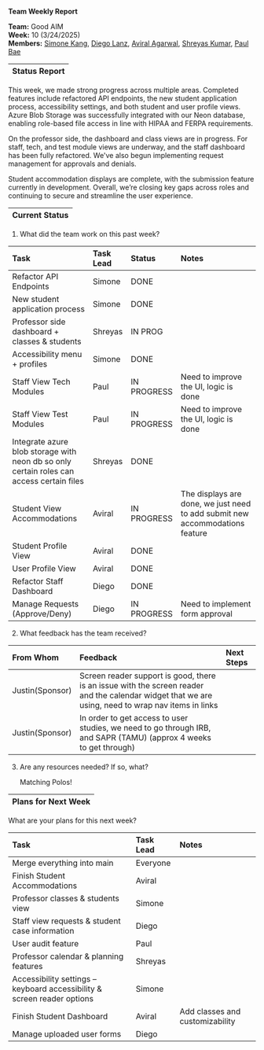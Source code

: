 **Team Weekly Report**

**Team:** Good AIM  
**Week:** 10 (3/24/2025)  
**Members:** [Simone Kang](mailto:sk21007@tamu.edu), [Diego Lanz](mailto:diegolanz0412@tamu.edu), [Aviral Agarwal](mailto:avirala16@tamu.edu), [Shreyas Kumar](mailto:shreyask25@tamu.edu), [Paul Bae](mailto:pauljwbae@gmail.com)

| Status Report |
| :---- |

This week, we made strong progress across multiple areas. Completed features include refactored API endpoints, the new student application process, accessibility settings, and both student and user profile views. Azure Blob Storage was successfully integrated with our Neon database, enabling role-based file access in line with HIPAA and FERPA requirements.

On the professor side, the dashboard and class views are in progress. For staff, tech, and test module views are underway, and the staff dashboard has been fully refactored. We've also begun implementing request management for approvals and denials.

Student accommodation displays are complete, with the submission feature currently in development. Overall, we’re closing key gaps across roles and continuing to secure and streamline the user experience.

| Current Status |
| :---- |

1. What did the team work on this past week?

| Task | Task Lead | Status | Notes |
| :---- | :---- | :---- | :---- |
| Refactor API Endpoints | Simone | DONE |  |
| New student application process | Simone | DONE |  |
| Professor side dashboard \+ classes & students | Shreyas | IN PROG |  |
| Accessibility menu \+ profiles | Simone | DONE |  |
| Staff View Tech Modules | Paul | IN PROGRESS | Need to improve the UI, logic is done |
| Staff View Test Modules | Paul | IN PROGRESS | Need to improve the UI, logic is done |
| Integrate azure blob storage with neon db so only certain roles can access certain files | Shreyas | DONE |  |
| Student View Accommodations | Aviral | IN PROGRESS | The displays are done, we just need to add submit new accommodations feature |
| Student Profile View | Aviral | DONE |  |
| User Profile View | Aviral | DONE |  |
| Refactor Staff Dashboard | Diego | DONE |  |
| Manage Requests (Approve/Deny) | Diego | IN PROGRESS | Need to implement form approval  |

   

2. What feedback has the team received?

| From Whom | Feedback | Next Steps |
| :---- | :---- | :---- |
| Justin(Sponsor) | Screen reader support is good, there is an issue with the screen reader and the calendar widget that we are using, need to wrap nav items in links |  |
| Justin(Sponsor) | In order to get access to user studies, we need to go through IRB, and SAPR (TAMU) (approx 4 weeks to get through) |  |

   

3. Are any resources needed? If so, what?

	Matching Polos\!

| Plans for Next Week |
| :---- |

What are your plans for this next week?

| Task | Task Lead | Notes |
| :---- | :---- | :---- |
| Merge everything into main | Everyone |  |
| Finish Student Accommodations | Aviral |  |
| Professor classes & students view | Simone |  |
| Staff view requests & student case information | Diego |  |
| User audit feature | Paul |  |
| Professor calendar & planning features | Shreyas |  |
| Accessibility settings – keyboard accessibility & screen reader options | Simone |  |
| Finish Student Dashboard | Aviral | Add classes and customizability |
| Manage uploaded user forms | Diego |  |

